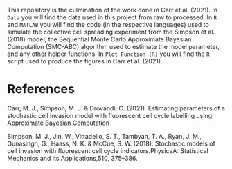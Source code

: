 This repository is the culmination of the work done in Carr et al. (2021). In `Data` you will find the 
data used in this project from raw to processed. In `R` and `MATLAB` you will find the code 
(in the respective languages) used to simulate the collective cell spreading experiment from the
Simpson et al. (2018) model, the Sequential Monte Carlo Approximate Bayesian Computation (SMC-ABC) 
algorithm used to estimate the model parameter, and any other helper functions. In `Plot Function (R)` 
you will find the `R` script used to produce the figures in Carr et al. (2021). 

# References

Carr, M. J., Simpson, M. J. & Drovandi, C. (2021). Estimating parameters of a stochastic cell invasion 
model with fluorescent cell cycle labelling using Approximate Bayesian Computation

Simpson, M. J., Jin, W., Vittadello, S. T., Tambyah, T. A., Ryan, J. M., Gunasingh, G., Haass, N. K.
& McCue, S. W. (2018). Stochastic models of cell invasion with fluorescent cell cycle indicators.PhysicaA: 
Statistical Mechanics and its Applications,510, 375–386.
